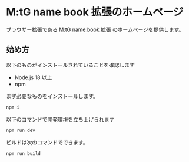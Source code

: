 # M:tG name book 拡張のホームページ
ブラウザー拡張である [M:tG name book 拡張](https://github.com/izzet-mtg/mtg-name-book-) のホームページを提供します。

## 始め方

以下のものがインストールされていることを確認します

- Node.js 18 以上
- npm

まず必要なものをインストールします。

```bash
npm i
```

以下のコマンドで開発環境を立ち上げられます

```bash
npm run dev
```

ビルドは次のコマンドでできます。

```bash
npm run build
```
